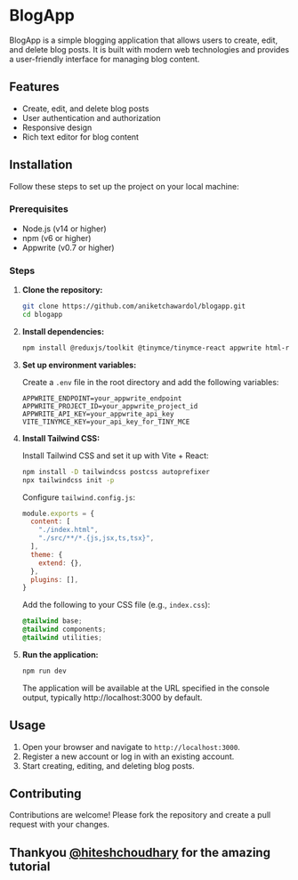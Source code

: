 

# BlogApp

BlogApp is a simple blogging application that allows users to create, edit, and delete blog posts. It is built with modern web technologies and provides a user-friendly interface for managing blog content.

## Features

- Create, edit, and delete blog posts
- User authentication and authorization
- Responsive design
- Rich text editor for blog content

## Installation

Follow these steps to set up the project on your local machine:

### Prerequisites

- Node.js (v14 or higher)
- npm (v6 or higher)
- Appwrite (v0.7 or higher)

### Steps

1. **Clone the repository:**

   ```bash
   git clone https://github.com/aniketchawardol/blogapp.git
   cd blogapp
   ```

2. **Install dependencies:**

   ```bash
   npm install @reduxjs/toolkit @tinymce/tinymce-react appwrite html-react-parser react react-dom react-hook-form react-redux react-router-dom
   ```

3. **Set up environment variables:**

   Create a `.env` file in the root directory and add the following variables:

   ```env
   APPWRITE_ENDPOINT=your_appwrite_endpoint
   APPWRITE_PROJECT_ID=your_appwrite_project_id
   APPWRITE_API_KEY=your_appwrite_api_key
   VITE_TINYMCE_KEY=your_api_key_for_TINY_MCE
   ```

4. **Install Tailwind CSS:**

   Install Tailwind CSS and set it up with Vite + React:

   ```bash
   npm install -D tailwindcss postcss autoprefixer
   npx tailwindcss init -p
   ```

   Configure `tailwind.config.js`:

   ```js
   module.exports = {
     content: [
       "./index.html",
       "./src/**/*.{js,jsx,ts,tsx}",
     ],
     theme: {
       extend: {},
     },
     plugins: [],
   }
   ```

   Add the following to your CSS file (e.g., `index.css`):

   ```css
   @tailwind base;
   @tailwind components;
   @tailwind utilities;
   ```

5. **Run the application:**

   ```bash
   npm run dev
   ```

   The application will be available at the URL specified in the console output, typically http://localhost:3000 by default.

## Usage

1. Open your browser and navigate to `http://localhost:3000`.
2. Register a new account or log in with an existing account.
3. Start creating, editing, and deleting blog posts.

## Contributing

Contributions are welcome! Please fork the repository and create a pull request with your changes.

## Thankyou <a href="https://github.com/hiteshchoudhary">@hiteshchoudhary</a> for the amazing tutorial



